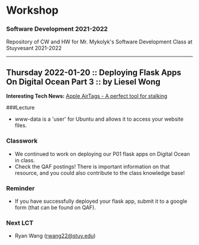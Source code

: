 # Workshop 
### Software Development 2021-2022 

Repository of CW and HW for Mr. Mykolyk's Software Development Class at Stuyvesant 2021-2022


---

## Thursday 2022-01-20 :: Deploying Flask Apps On Digital Ocean Part 3 :: by Liesel Wong

**Interesting Tech News:** [Apple AirTags - A perfect tool for stalking](https://www.bbc.com/news/technology-60004257)

###Lecture
* www-data is a 'user' for Ubuntu and allows it to access your website files. 

### Classwork
* We continued to work on deploying our P01 flask apps on Digital Ocean in class.
* Check the QAF postings! There is important information on that resource, and you could also contribute to the class knowledge base!

### Reminder
* If you have successfully deployed your flask app, submit it to a google form (that can be found on QAF).

### Next LCT
* Ryan Wang (rwang22@stuy.edu)
